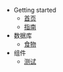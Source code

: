 - Getting started
    - [首页](README.md)
    - [指南](guide.md)
-  数据库
    - [食物](database/foods.md)
- 组件
	- [测试](components/test.md)
